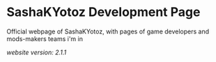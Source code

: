 # SashaKYotoz Development Page
Official webpage of SashaKYotoz, with pages of game developers and mods-makers teams i'm in

*website version: 2.1.1*